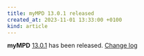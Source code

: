 ```yaml
---
title: myMPD 13.0.1 released
created_at: 2023-11-01 13:33:00 +0100
kind: article
---
```


**myMPD** [13.0.1](https://github.com/jcorporation/myMPD/releases/tag/v13.0.1) has been released.
[Change log](https://raw.githubusercontent.com/jcorporation/myMPD/v13.0.1/CHANGELOG.md)

